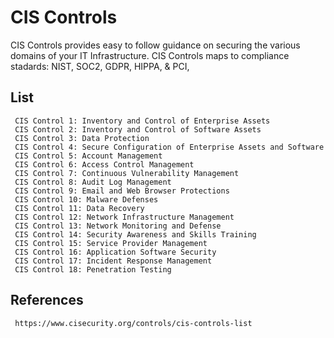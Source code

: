 CIS Controls
=====

CIS Controls provides easy to follow guidance on securing the various domains of your IT 
Infrastructure. CIS Controls maps to compliance stadards: NIST, SOC2, GDPR, HIPPA, & PCI,

List
-----

     CIS Control 1: Inventory and Control of Enterprise Assets
     CIS Control 2: Inventory and Control of Software Assets
     CIS Control 3: Data Protection
     CIS Control 4: Secure Configuration of Enterprise Assets and Software
     CIS Control 5: Account Management
     CIS Control 6: Access Control Management
     CIS Control 7: Continuous Vulnerability Management
     CIS Control 8: Audit Log Management
     CIS Control 9: Email and Web Browser Protections
     CIS Control 10: Malware Defenses
     CIS Control 11: Data Recovery
     CIS Control 12: Network Infrastructure Management
     CIS Control 13: Network Monitoring and Defense
     CIS Control 14: Security Awareness and Skills Training
     CIS Control 15: Service Provider Management
     CIS Control 16: Application Software Security
     CIS Control 17: Incident Response Management
     CIS Control 18: Penetration Testing


References
----------

     https://www.cisecurity.org/controls/cis-controls-list
